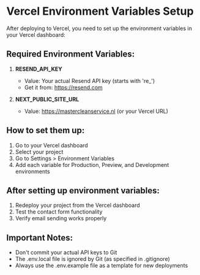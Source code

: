 # Vercel Environment Variables Setup

After deploying to Vercel, you need to set up the environment variables in your Vercel dashboard:

## Required Environment Variables:

1. **RESEND_API_KEY**
   - Value: Your actual Resend API key (starts with 're_')
   - Get it from: https://resend.com

2. **NEXT_PUBLIC_SITE_URL**
   - Value: https://mastercleanservice.nl (or your Vercel URL)

## How to set them up:

1. Go to your Vercel dashboard
2. Select your project
3. Go to Settings > Environment Variables
4. Add each variable for Production, Preview, and Development environments

## After setting up environment variables:

1. Redeploy your project from the Vercel dashboard
2. Test the contact form functionality
3. Verify email sending works properly

## Important Notes:

- Don't commit your actual API keys to Git
- The .env.local file is ignored by Git (as specified in .gitignore)
- Always use the .env.example file as a template for new deployments
